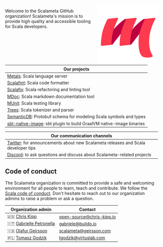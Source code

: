 <img align=right src="../logo.png"/>

Welcome to the Scalameta GitHub organization! Scalameta's mission is to provide
high quality and accessible tooling for Scala developers.

| Our projects                                                                                                         |
| -------------------------------------------------------------------------------------------------------------------- |
| [Metals](https://scalameta.org/scalafmt): Scala language server                                                      |
| [Scalafmt](https://scalameta.org/scalafmt): Scala code formatter                                                     |
| [Scalafix](https://scalacenter.github.io/scalafix): Scala refactoring and linting tool                               |
| [MDoc](https://scalameta.org/mdoc): Scala markdown documentation tool                                                |
| [MUnit](https://scalameta.org/mdoc): Scala testing library                                                           |
| [Trees](https://scalameta.org/docs/trees/guide.html): Scala tokenizer and parser                                     |
| [SemanticDB](https://scalameta.org/docs/semanticdb/guide.html): Protobuf schema for modeling Scala symbols and types |
| [sbt-native-image](https://github.com/scalameta/sbt-native-image): sbt plugin to build GraalVM native-image binaries |

| Our communication channels                                                                                        |
| ----------------------------------------------------------------------------------------------------------------- |
| [Twitter](https://twitter.com/scalameta): for announcements about new Scalameta releases and Scala developer tips |
| [Discord](https://twitter.com/scalameta): to ask questions and discuss about Scalameta-related projects           |

## Code of conduct

The Scalameta organization is committed to provide a safe and welcoming
environment for all people to learn, teach and contribute. We follow the
[Scala code of conduct](https://www.scala-lang.org/conduct/). Don't hesitate to
reach out to our organization admins to raise a problem or ask a question.

| Organization admin                                  | Contact                   |
| --------------------------------------------------- | ------------------------- |
| 🇺🇸 [Chris Kipp](https://github.com/ckipp01)         | open-source@chris-kipp.io |
| 🇮🇹 [Gabrielle Petronella](https://github.com/gabro) | gabriele@buildo.io        |
| 🇮🇸 [Olafur Geirsson](https://github.com/olafurpg)   | scalameta@geirsson.com    |
| 🇵🇱 [Tomasz Godzik](https://github.com/gabro)        | tgodzik@virtuslab.com     |
